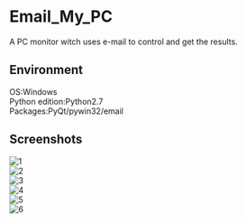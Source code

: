 # Email_My_PC
A PC monitor witch uses e-mail to control and get the results.
## Environment
OS:Windows  
Python edition:Python2.7  
Packages:PyQt/pywin32/email  
## Screenshots
![1](http://7xqs4g.com1.z0.glb.clouddn.com/images/emp/1.png)  
![2](http://7xqs4g.com1.z0.glb.clouddn.com/images/emp/2.png)  
![3](http://7xqs4g.com1.z0.glb.clouddn.com/images/emp/3.png)  
![4](http://7xqs4g.com1.z0.glb.clouddn.com/images/emp/4.png)  
![5](http://7xqs4g.com1.z0.glb.clouddn.com/images/emp/5.png)  
![6](http://7xqs4g.com1.z0.glb.clouddn.com/images/emp/6.png)  
